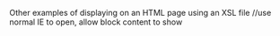 Other examples of displaying on an HTML page using an XSL file
//use normal IE to open, allow block content to show
